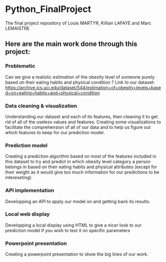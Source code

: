 # Python_FinalProject
The final project repository of Louis MARTYR, Killian LAFAYE and Marc LEMAISTRE

## Here are the main work done through this project:

### Problematic
Can we give a realistic estimation of the obesity level of someone purely based on their eating habits and physical condition ?
Link to our dataset: https://archive.ics.uci.edu/dataset/544/estimation+of+obesity+levels+based+on+eating+habits+and+physical+condition

### Data cleaning & visualization
Understanding our dataset and each of its features, then cleaning it to get rid of all of the useless values and features.
Creating some visualizations to facilitate the comprehension of all of our data and to help us figure out which features to keep for our prediction model.

### Prediction model
Creating a prediction algorithm based on most of the features included in this dataset to try and predict in which obesity level category a person belongs in based on their eating habits and physical attributes (except for their weight as it would give too much information for our predictions to be intereseting).

### API implementation
Developping an API to apply our model on and getting back its results.

### Local web display
Developping a local display using HTML to give a nicer look to our prediction model if you wish to test it on specific parameters

### Powerpoint presentation
Creating a powerpoint presentation to show the big lines of our work.
